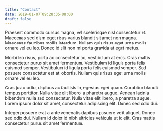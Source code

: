```yaml
---
title: "Contact"
date: 2019-01-07T09:28:35-08:00
draft: false
---
```


Praesent commodo cursus magna, vel scelerisque nisl consectetur et. Maecenas sed diam eget risus varius blandit sit amet non magna. Maecenas faucibus mollis interdum. Nullam quis risus eget urna mollis ornare vel eu leo. Donec id elit non mi porta gravida at eget metus.

Morbi leo risus, porta ac consectetur ac, vestibulum at eros. Cras mattis consectetur purus sit amet fermentum. Vestibulum id ligula porta felis euismod semper. Vestibulum id ligula porta felis euismod semper. Sed posuere consectetur est at lobortis. Nullam quis risus eget urna mollis ornare vel eu leo.

Cras justo odio, dapibus ac facilisis in, egestas eget quam. Curabitur blandit tempus porttitor. Nulla vitae elit libero, a pharetra augue. Aenean lacinia bibendum nulla sed consectetur. Nulla vitae elit libero, a pharetra augue. Lorem ipsum dolor sit amet, consectetur adipiscing elit. Donec sed odio dui.

Integer posuere erat a ante venenatis dapibus posuere velit aliquet. Donec sed odio dui. Nullam id dolor id nibh ultricies vehicula ut id elit. Cras mattis consectetur purus sit amet fermentum.
